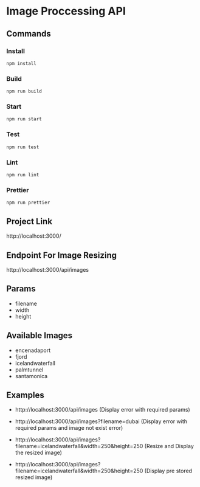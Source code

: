 # Image Proccessing API

## Commands

### Install 

```
npm install
```

### Build

```
npm run build
```

### Start

```
npm run start
```

### Test

```
npm run test
```

### Lint

```
npm run lint
```

### Prettier

```
npm run prettier
```

## Project Link
http://localhost:3000/

## Endpoint For Image Resizing
http://localhost:3000/api/images

## Params
- filename
- width
- height

## Available Images

- encenadaport
- fjord
- icelandwaterfall
- palmtunnel
- santamonica

## Examples

- http://localhost:3000/api/images
(Display error with required params)

- http://localhost:3000/api/images?filename=dubai
(Display error with required params and image not exist error)

- http://localhost:3000/api/images?filename=icelandwaterfall&width=250&height=250
(Resize and Display the resized image)

- http://localhost:3000/api/images?filename=icelandwaterfall&width=250&height=250
(Display pre stored resized image)